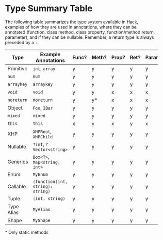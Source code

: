 # Type Summary Table

The following table summarizes the type system available in Hack, examples of how they are used in annotations, where they can be annotated (function, class method, class property, function/method return, parameter), and if they can be nullable. Remember, a return type is always preceded by a `:`.

Type       |    Example Annotations  |Func?|Meth?|Prop?|Ret?|Param?|Nullable?
-----------|-------------------------|-----|---- |-----|----|------|---------
Primitive  |`int`, `array`           | y   |  y  | y   | y  | y    | y
`num`      |`num`                    | y   |  y  | y   | y  | y    | y
`arraykey` |`arraykey`               | y   |  y  | y   | y  | y    | y
`void`     |`void`                   | y   |  y  | x   | x  | x    | x
`noreturn` |`noreturn`               | y   |  y\*| x   | x  | x    | x
Object     |`Foo`, `IBar`            | y   |  y  | y   | y  | y    | y
`mixed`    |`mixed`                  | y   |  y  | y   | y  | y    | x
`this`     |`this`                   | x   |  y  | x   | y  | x    | y 
XHP        |`XHPRoot`, `XHPChild`    | y   |  y  | y   | y  | y    | y
Nullable   |`?int`, `?Vector<string>`| y   |  y  | y   | y  | y    | y
Generics   |`Box<T>`, `Map<string, int>`| y   |  y  | y   | y  | y    | y
Enum       |`MyEnum`                 | y   |  y  | y   | y  | y    | y
Callable   |`(function(int, string): string)`|y |  y  | y   | y  | y    | y
Tuple      |`(int, string)`          | y   |  y  | y   | y  | y    | y
Type Alias |`MyAlias`                | y   |  y  | y   | y  | y    | y
Shape      |`MyShape`                | y   |  y  | y   | y  | y    | y

\* Only static methods
